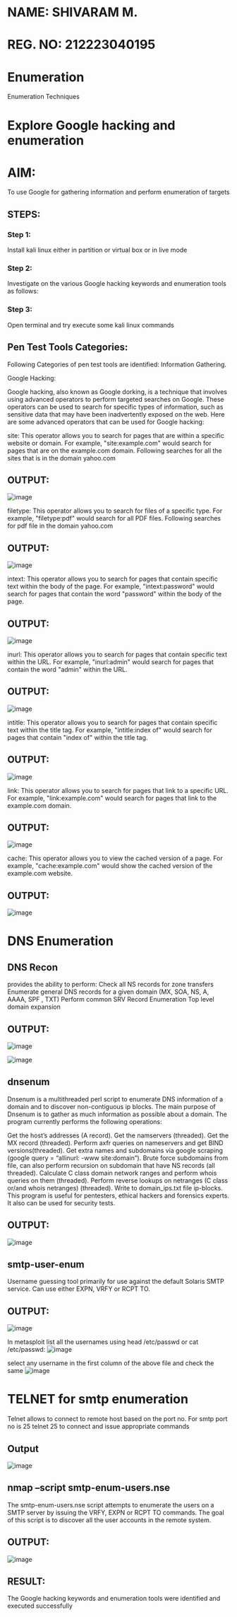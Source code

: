 # NAME: SHIVARAM M.
# REG. NO: 212223040195
# Enumeration
Enumeration Techniques

# Explore Google hacking and enumeration 

# AIM:

To use Google for gathering information and perform enumeration of targets

## STEPS:

### Step 1:

Install kali linux either in partition or virtual box or in live mode

### Step 2:

Investigate on the various Google hacking keywords and enumeration tools as follows:


### Step 3:
Open terminal and try execute some kali linux commands

## Pen Test Tools Categories:  

Following Categories of pen test tools are identified:
Information Gathering.

Google Hacking:

Google hacking, also known as Google dorking, is a technique that involves using advanced operators to perform targeted searches on Google. These operators can be used to search for specific types of information, such as sensitive data that may have been inadvertently exposed on the web. Here are some advanced operators that can be used for Google hacking:

site: This operator allows you to search for pages that are within a specific website or domain. For example, "site:example.com" would search for pages that are on the example.com domain.
Following searches for all the sites that is in the domain yahoo.com
## OUTPUT:

![image](https://github.com/Shivaram2525/Enumeration/assets/144226303/90446958-be01-4f8b-aeda-c65f2b4bfbba)

filetype: This operator allows you to search for files of a specific type. For example, "filetype:pdf" would search for all PDF files.
Following searches for pdf file in the domain yahoo.com
## OUTPUT:

![image](https://github.com/Shivaram2525/Enumeration/assets/144226303/1f13ab3a-cbf8-4e72-92d0-4dfb2d2e3430)

intext: This operator allows you to search for pages that contain specific text within the body of the page. For example, "intext:password" would search for pages that contain the word "password" within the body of the page.
## OUTPUT:

![image](https://github.com/Shivaram2525/Enumeration/assets/144226303/9f4a4d49-1b3e-440d-8b8d-7c91d8bb30f6)

inurl: This operator allows you to search for pages that contain specific text within the URL. For example, "inurl:admin" would search for pages that contain the word "admin" within the URL.
## OUTPUT:

![image](https://github.com/Shivaram2525/Enumeration/assets/144226303/cc956e79-3d86-400a-bab8-064f155a9ab2)

intitle: This operator allows you to search for pages that contain specific text within the title tag. For example, "intitle:index of" would search for pages that contain "index of" within the title tag.
## OUTPUT:
![image](https://github.com/Shivaram2525/Enumeration/assets/144226303/7cb576e7-5c94-4c58-beb3-367e5b7bffd0)

link: This operator allows you to search for pages that link to a specific URL. For example, "link:example.com" would search for pages that link to the example.com domain.
## OUTPUT:
![image](https://github.com/Shivaram2525/Enumeration/assets/144226303/d179c0dc-864e-410e-b4a3-d317c96d348d)

cache: This operator allows you to view the cached version of a page. For example, "cache:example.com" would show the cached version of the example.com website.
## OUTPUT:
![image](https://github.com/Shivaram2525/Enumeration/assets/144226303/59b709f0-6f94-414d-87a6-b9f655b6b97f)
 
# DNS Enumeration
## DNS Recon
provides the ability to perform:
Check all NS records for zone transfers
Enumerate general DNS records for a given domain (MX, SOA, NS, A, AAAA, SPF , TXT)
Perform common SRV Record Enumeration
Top level domain expansion
## OUTPUT:
![image](https://github.com/Shivaram2525/Enumeration/assets/144226303/b53b2d1e-1a39-4b15-97d8-9e0b238f0d42)

![image](https://github.com/Shivaram2525/Enumeration/assets/144226303/b4f2a600-78e2-4605-b51f-9cf39786c7ed)


## dnsenum
Dnsenum is a multithreaded perl script to enumerate DNS information of a domain and to discover non-contiguous ip blocks. The main purpose of Dnsenum is to gather as much information as possible about a domain. The program currently performs the following operations:

Get the host’s addresses (A record).
Get the namservers (threaded).
Get the MX record (threaded).
Perform axfr queries on nameservers and get BIND versions(threaded).
Get extra names and subdomains via google scraping (google query = “allinurl: -www site:domain”).
Brute force subdomains from file, can also perform recursion on subdomain that have NS records (all threaded).
Calculate C class domain network ranges and perform whois queries on them (threaded).
Perform reverse lookups on netranges (C class or/and whois netranges) (threaded).
Write to domain_ips.txt file ip-blocks.
This program is useful for pentesters, ethical hackers and forensics experts. It also can be used for security tests.
## OUTPUT:

![image](https://github.com/Shivaram2525/Enumeration/assets/144226303/3c737672-4643-423a-b41b-0bfa2262ebb4)

## smtp-user-enum
Username guessing tool primarily for use against the default Solaris SMTP service. Can use either EXPN, VRFY or RCPT TO.
## OUTPUT:

![image](https://github.com/Shivaram2525/Enumeration/assets/144226303/c07b5298-9a16-41d8-805e-b6b751d0eda7)

In metasploit list all the usernames using head /etc/passwd or cat /etc/passwd:
![image](https://github.com/Shivaram2525/Enumeration/assets/144226303/d6b3c192-6b97-41e8-a677-61b9cfc8f1a0)

select any username in the first column of the above file and check the same
![image](https://github.com/Shivaram2525/Enumeration/assets/144226303/6034435c-b383-491b-b814-f1a6b7e4548c)

# TELNET for smtp enumeration
Telnet allows to connect to remote host based on the port no. For smtp port no is 25
telnet <host address> 25 to connect
and issue appropriate commands
  
 ## Output
  ![image](https://github.com/Shivaram2525/Enumeration/assets/144226303/b9dc406a-5fad-4d9c-9b83-66198a836fd2)

  

## nmap –script smtp-enum-users.nse <hostname>

The smtp-enum-users.nse script attempts to enumerate the users on a SMTP server by issuing the VRFY, EXPN or RCPT TO commands. The goal of this script is to discover all the user accounts in the remote system.


## OUTPUT:
![image](https://github.com/Shivaram2525/Enumeration/assets/144226303/09441a1b-5281-4dd3-8ae3-f375af9be43e)


## RESULT:
The Google hacking keywords and enumeration tools were identified and executed successfully

